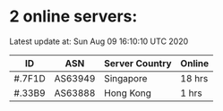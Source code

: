 # 2 online servers:

Latest update at: Sun Aug 09 16:10:10 UTC 2020

| ID | ASN | Server Country | Online |
| -- | --- | -------------- | ------ |
| #.7F1D | AS63949 | Singapore | 18 hrs |
| #.33B9 | AS63888 | Hong Kong | 1 hrs |

